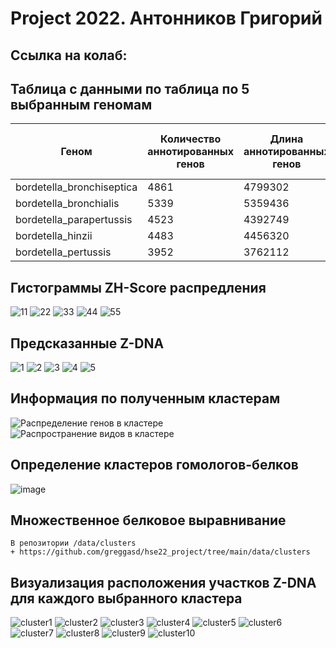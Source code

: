 # Project 2022. Антонников Григорий
## Ссылка на колаб:

## Таблица с данными по таблица по 5 выбранным геномам

| Геном | Количество аннотированных генов| Длина аннотированных генов | Доля аннотированных генов | Суммарная длина Z-DNA | Количество Z-DNA | Количество Z-DNA, где zh-score > 500
| -- | -- | -- | -- |  -- |  -- |  -- |
| bordetella_bronchiseptica | 4861 | 4799302	 |  92.3%	 |  1536834 |   5199761	 |  155395 |  
| bordetella_bronchialis	  | 5339 | 5359436	 | 89.8%   |	1493256 |   5966919	 |  150799 | 
| bordetella_parapertussis  | 4523 | 4392749   |	92%	   |  1398774 |   4773835	 |  141468 |  
| bordetella_hinzii         | 4483 | 4456320	 | 92.7%   |	1135128 |   4809490  |	115337 | 
| bordetella_pertussis      | 3952 | 3762112	 | 92%	   | 1126186  |   4088701	 | 113916  |

## Гистограммы ZH-Score распредления

![11](https://user-images.githubusercontent.com/93208971/173881880-9e32f453-f6d5-4fd6-87b5-5f56e7170d09.png)
![22](https://user-images.githubusercontent.com/93208971/173881885-2e7d4b2b-d786-4bae-89a7-b3c584a0006f.png)
![33](https://user-images.githubusercontent.com/93208971/173881888-4745bd2c-4b9b-4d27-9463-bf89e1eae904.png)
![44](https://user-images.githubusercontent.com/93208971/173881889-203d815c-de8f-4da3-a4b5-8a4d69f99ddf.png)
![55](https://user-images.githubusercontent.com/93208971/173881893-6c6ec4b4-c788-48a9-a5dc-9f6fbf033143.png)

## Предсказанные Z-DNA

![1](https://user-images.githubusercontent.com/93208971/173882584-13a35240-b52f-49f2-8122-d6f298e0ccc8.png)
![2](https://user-images.githubusercontent.com/93208971/173882589-b9e7d2b3-6c5c-4aa3-ba4a-4c6910250c7d.png)
![3](https://user-images.githubusercontent.com/93208971/173882594-9ed4fc00-3f74-490a-a315-930e1c06e7ce.png)
![4](https://user-images.githubusercontent.com/93208971/173882598-2411337e-a7ec-4e94-9b9b-8c008175617b.png)
![5](https://user-images.githubusercontent.com/93208971/173882603-77d21034-201a-4210-9950-973c5138268c.png)

## Информация по полученным кластерам
![Распределение генов в кластере](https://user-images.githubusercontent.com/93208971/173884244-dce260bc-7357-426e-a5dd-c71270f82560.png)
![Распространение видов в кластере](https://user-images.githubusercontent.com/93208971/173884657-9669496f-eac1-4bf4-9098-bb4acb88e817.png)


## Определение кластеров гомологов-белков

![image](https://user-images.githubusercontent.com/93208971/173889353-d0f33f76-450f-46e4-aeca-50ae016e4e5d.png)

## Множественное белковое выравнивание 
```
В репозитории /data/clusters
+ https://github.com/greggasd/hse22_project/tree/main/data/clusters
```

## Визуализация расположения участков Z-DNA для каждого выбранного кластера
![cluster1](https://user-images.githubusercontent.com/93208971/173895145-ab7f1c01-fe2d-499f-86fc-d3ad02df2a13.png)
![cluster2](https://user-images.githubusercontent.com/93208971/173895148-7b021088-519a-403d-b12a-e128fb55a6fb.png)
![cluster3](https://user-images.githubusercontent.com/93208971/173895152-4ce5a651-9604-4672-a25e-2eab360038ec.png)
![cluster4](https://user-images.githubusercontent.com/93208971/173895155-553b4875-4525-4a68-b9d3-dd7d61f62b25.png)
![cluster5](https://user-images.githubusercontent.com/93208971/173895158-201599f5-ee09-41f4-a844-dc96a9c38e0b.png)
![cluster6](https://user-images.githubusercontent.com/93208971/173895191-0c13e90f-63c2-4775-ba35-134475a59189.png)
![cluster7](https://user-images.githubusercontent.com/93208971/173895200-23d0f076-18f9-4576-9b36-ca6258f5d6ff.png)
![cluster8](https://user-images.githubusercontent.com/93208971/173895204-771ff0a1-7646-4af4-8798-985c98917373.png)
![cluster9](https://user-images.githubusercontent.com/93208971/173895207-0a22a28e-8667-4af2-9dc3-cb3935e61bde.png)
![cluster10](https://user-images.githubusercontent.com/93208971/173895210-28cc3fed-2cb3-4d2b-b219-92776ef5c77f.png)

